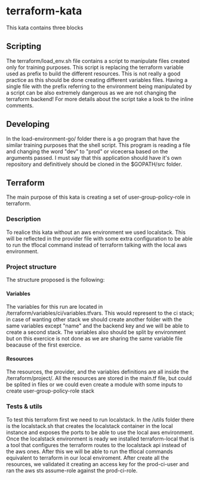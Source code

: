 # terraform-kata

This kata contains three blocks

## Scripting
The terraform/load_env.sh file contains a script to manipulate files created only for training purposes.
This script is replacing the terraform variable used as prefix to build the different resources. This is not really a good practice as this should be done creating different variables files. Having a single file with the prefix referring to the environment being manipulated by a script can be also extremely dangerous as we are not changing the terraform backend! For more details about the script take a look to the inline comments.

## Developing
In the load-environment-go/ folder there is a go program that have the similar training purposes that the shell script. This program is reading a file and changing the word "dev" to "prod" or vicecersa based on the arguments passed. I must say that this application should have it's own repository and definitively should be cloned in the $GOPATH/src folder.

## Terraform
The main purpose of this kata is creating a set of user-group-policy-role in terraform.
### Description
To realice this kata without an aws environment we used localstack. This will be reflected in the provider file with some extra configuration to be able to run the tflocal command instead of terraform talking with the local aws environment.
### Project structure
The structure proposed is the following:
#### Variables
The variables for this run are located in /terraform/variables/ci/variables.tfvars. This would represent to the ci stack; in case of wanting other stack we should create another folder with the same variables except "name" and the backend key and we will be able to create a second stack. The variables also should be split by environment but on this exercice is not done as we are sharing the same variable file beacause of the first exercice.
#### Resources
The resources, the provider, and the variables definitions are all inside the /terraform/project/.
All the resources are stored in the main.tf file, but could be splited in files or we could even create a module with some inputs to create user-group-policy-role stack
### Tests & utils
To test this terraform first we need to run localstack. In the /utils folder there is the localstack.sh that creates the localstack container in the local instance and exposes the ports to be able to use the local aws environment.
Once the localstack environment is ready we installed terraform-local that is a tool that configures the terraform routes to the localstack api instead of the aws ones. After this we will be able to run the tflocal commands equivalent to terraform in our local enviroment.
After create all the resources, we validated it creating an access key for the prod-ci-user and ran the aws sts assume-role against the prod-ci-role.

